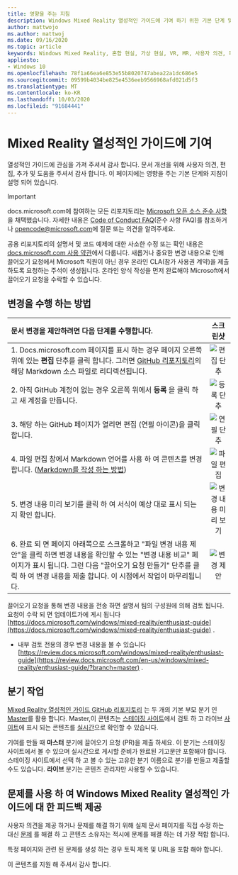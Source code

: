 ```yaml
---
title: 영향을 주는 지침
description: Windows Mixed Reality 열성적인 가이드에 기여 하기 위한 기본 단계 및 지침을 알아보세요. 사용자 의견, 편집, 추가 및 도움을 주셔서 감사 합니다.
author: mattwojo
ms.author: mattwoj
ms.date: 09/16/2020
ms.topic: article
keywords: Windows Mixed Reality, 혼합 현실, 가상 현실, VR, MR, 사용자 의견, 피드백 허브, 버그
appliesto:
- Windows 10
ms.openlocfilehash: 78f1a66ea6e853e55b8020747abea22a1dc686e5
ms.sourcegitcommit: 09599b4034be825e4536eeb9566968afd021d5f3
ms.translationtype: MT
ms.contentlocale: ko-KR
ms.lasthandoff: 10/03/2020
ms.locfileid: "91684441"
---
```

# <a name="contributing-to-the-mixed-reality-enthusiast-guide"></a>Mixed Reality 열성적인 가이드에 기여

열성적인 가이드에 관심을 가져 주셔서 감사 합니다. 문서 개선을 위해 사용자 의견, 편집, 추가 및 도움을 주셔서 감사 합니다. 이 페이지에는 영향을 주는 기본 단계와 지침이 설명 되어 있습니다.

> [!IMPORTANT]
> docs.microsoft.com에 참여하는 모든 리포지토리는 [Microsoft 오픈 소스 준수 사항](https://opensource.microsoft.com/codeofconduct/)을 채택했습니다. 자세한 내용은 [Code of Conduct FAQ](https://opensource.microsoft.com/codeofconduct/faq/)(준수 사항 FAQ)를 참조하거나 [opencode@microsoft.com](mailto:opencode@microsoft.com)에 질문 또는 의견을 알려주세요.<br>
>
> 공용 리포지토리의 설명서 및 코드 예제에 대한 사소한 수정 또는 확인 내용은 [docs.microsoft.com 사용 약관](https://docs.microsoft.com/legal/termsofuse)에서 다룹니다. 새롭거나 중요한 변경 내용으로 인해 끌어오기 요청에서 Microsoft 직원이 아닌 경우 온라인 CLA(참가 사용권 계약)을 제출하도록 요청하는 주석이 생성됩니다. 온라인 양식 작성을 먼저 완료해야 Microsoft에서 끌어오기 요청을 수락할 수 있습니다.

## <a name="how-to-make-a-change"></a>변경을 수행 하는 방법

| 문서 변경을 제안하려면 다음 단계를 수행합니다. | 스크린샷 |
| :------------------- | :--------: |
| 1. Docs.microsoft.com 페이지를 표시 하는 경우 페이지 오른쪽 위에 있는 **편집** 단추를 클릭 합니다.  그러면 [GitHub 리포지토리](https://github.com/MicrosoftDocs/mixedreality-enthusiast-guide)의 해당 Markdown 소스 파일로 리디렉션됩니다. | ![편집 단추](images/edit_button.jpg) |
| 2. 아직 GitHub 계정이 없는 경우 오른쪽 위에서 **등록** 을 클릭 하 고 새 계정을 만듭니다. | ![등록 단추](images/signup-for-github-button.png)|
| 3. 해당 하는 GitHub 페이지가 열리면 편집 (연필 아이콘)을 클릭 합니다. | ![연필 단추](images/pencil_button.jpg)|
| 4. 파일 편집 창에서 Markdown 언어를 사용 하 여 콘텐츠를 변경 합니다. ([Markdown를 작성 하는 방법](https://help.github.com/articles/basic-writing-and-formatting-syntax/))| ![파일 편집](images/edit-in-github.png)|
| 5. 변경 내용 미리 보기를 클릭 하 여 서식이 예상 대로 표시 되는지 확인 합니다. | ![변경 내용 미리 보기](images/edit-in-github.png)|
| 6. 완료 되 면 페이지 아래쪽으로 스크롤하고 "파일 변경 내용 제안"을 클릭 하면 변경 내용을 확인할 수 있는 "변경 내용 비교" 페이지가 표시 됩니다. 그런 다음 "끌어오기 요청 만들기" 단추를 클릭 하 여 변경 내용을 제출 합니다. 이 시점에서 작업이 마무리됩니다. | ![변경 제안](images/propose.jpg)|

끌어오기 요청을 통해 변경 내용을 전송 하면 설명서 팀의 구성원에 의해 검토 됩니다. 요청이 수락 되 면 업데이트가에 게시 됩니다 [https://docs.microsoft.com/windows/mixed-reality/enthusiast-guide](https://docs.microsoft.com/windows/mixed-reality/enthusiast-guide) .

* 내부 검토 전용의 경우 변경 내용을 볼 수 있습니다 [https://review.docs.microsoft.com/windows/mixed-reality/enthusiast-guide](https://review.docs.microsoft.com/en-us/windows/mixed-reality/enthusiast-guide/?branch=master) .

## <a name="working-with-branches"></a>분기 작업

[Mixed Reality 열성적인 가이드 GitHub 리포지토리](https://github.com/MicrosoftDocs/mixedreality-enthusiast-guide) 는 두 개의 기본 부모 분기 인 [Master](https://github.com/MicrosoftDocs/mixedreality-enthusiast-guide/tree/master)를 활용 합니다. Master,이 콘텐츠는 [스테이징 사이트](https://review.docs.microsoft.com/windows/mixed-reality/enthusiast-guide)에서 검토 하 고 라이브 [사이트](https://docs.microsoft.com/windows/mixed-reality/enthusiast-guide)에 표시 되는 콘텐츠를 [실시간](https://github.com/MicrosoftDocs/mixedreality-enthusiast-guide/tree/live)으로 확인할 수 있습니다.

기여를 만들 때 **마스터** 분기에 끌어오기 요청 (PR)을 제출 하세요. 이 분기는 스테이징 사이트에서 볼 수 있으며 실시간으로 게시할 준비가 완료된 기고문만 포함해야 합니다. 스테이징 사이트에서 선택 하 고 볼 수 있는 고유한 분기 이름으로 분기를 만들고 제출할 수도 있습니다. **라이브** 분기는 콘텐츠 관리자만 사용할 수 있습니다.

## <a name="using-issues-to-provide-feedback-on-windows-mixed-reality-enthusiast-guide"></a>문제를 사용 하 여 Windows Mixed Reality 열성적인 가이드에 대 한 피드백 제공

사용자 의견을 제공 하거나 문제를 해결 하기 위해 실제 문서 페이지를 직접 수정 하는 대신 [문제](https://github.com/MicrosoftDocs/mixedreality-enthusiast-guide/issues) 를 해결 하 고 콘텐츠 소유자는 적시에 문제를 해결 하는 데 가장 적합 합니다.

특정 페이지와 관련 된 문제를 생성 하는 경우 토픽 제목 및 URL을 포함 해야 합니다.

이 콘텐츠를 지원 해 주셔서 감사 합니다.
